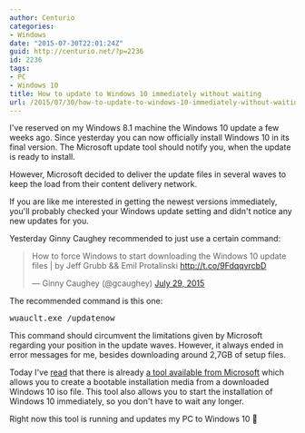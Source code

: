 ```yaml
---
author: Centurio
categories:
- Windows
date: "2015-07-30T22:01:24Z"
guid: http://centurio.net/?p=2236
id: 2236
tags:
- PC
- Windows 10
title: How to update to Windows 10 immediately without waiting
url: /2015/07/30/how-to-update-to-windows-10-immediately-without-waiting/
---
```

I've reserved on my Windows 8.1 machine the Windows 10 update a few weeks ago. Since yesterday you can now officially install Windows 10 in its final version. The Microsoft update tool should notify you, when the update is ready to install.

However, Microsoft decided to deliver the update files in several waves to keep the load from their content delivery network.

If you are like me interested in getting the newest versions immediately, you'll probably checked your Windows update setting and didn't notice any new updates for you.

Yesterday Ginny Caughey recommended to just use a certain command:

<blockquote class="twitter-tweet" data-width="550" data-dnt="true">
  <p lang="en" dir="ltr">
    How to force Windows to start downloading the Windows 10 update files | by Jeff Grubb && Emil Protalinski <a href="http://t.co/9FdqqvrcbD">http://t.co/9FdqqvrcbD</a>
  </p>
  
  <p>
    &mdash; Ginny Caughey (@gcaughey) <a href="https://twitter.com/gcaughey/status/626352655217106944?ref_src=twsrc%5Etfw">July 29, 2015</a>
  </p>
</blockquote>



The recommended command is this one:

<pre class="lang:batch decode:true">wuauclt.exe /updatenow</pre>

This command should circumvent the limitations given by Microsoft regarding your position in the update waves. However, it always ended in error messages for me, besides downloading around 2,7GB of setup files.

Today I've [read](http://www.heise.de/newsticker/meldung/Windows-10-Upgrade-Download-von-Hand-anstossen-2765187.html) that there is already [a tool available from Microsoft](https://www.microsoft.com/en-us/software-download/windows10ISO) which allows you to create a bootable installation media from a downloaded Windows 10 iso file. This tool also allows you to start the installation of Windows 10 immediately, so you don't have to wait any longer.

Right now this tool is running and updates my PC to Windows 10 🙂